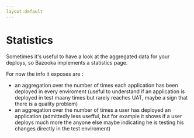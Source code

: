```yaml
---
layout:default
---
```


# Statistics

Sometimes it's useful to have a look at the aggregated data for your deploys, so Bazooka implements a statistics page.

For now the info it exposes are :

- an aggregation over the number of times each application has been deployed in every enviroment (useful to understand if an application is deployed in test maany times but rarely reaches UAT, maybe a sign that there is a quality problem)
- an aggregation over the number of times a user has deployed an application (admittedly less usefful, but for example it shows if a user deploys much more the anyone else maybe indicating he is testing his changes directly in the test enviroment)

